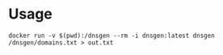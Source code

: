 # Usage

```
docker run -v $(pwd):/dnsgen --rm -i dnsgen:latest dnsgen /dnsgen/domains.txt > out.txt
```